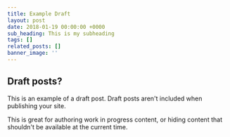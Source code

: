 ```yaml
---
title: Example Draft
layout: post
date: 2018-01-19 00:00:00 +0000
sub_heading: This is my subheading
tags: []
related_posts: []
banner_image: ''
---
```

## Draft posts?

This is an example of a draft post. Draft posts aren't included when publishing your site.

This is great for authoring work in progress content, or hiding content that shouldn't be available at the current time.